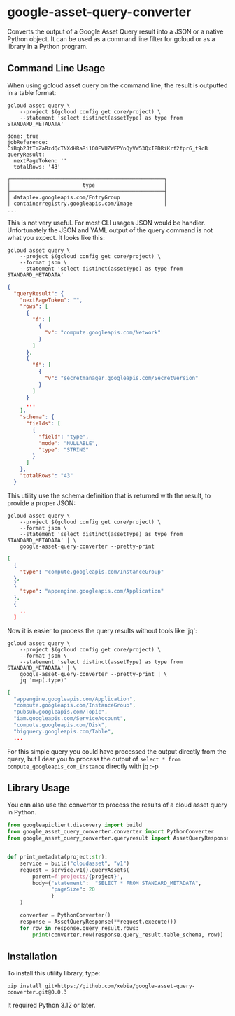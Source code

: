 google-asset-query-converter
============================
Converts the output of a Google Asset Query result into a JSON or a native Python object. It can be used
as a command line filter for gcloud or as a library in a Python program.

## Command Line Usage
When using gcloud asset query on the command line, the result is outputted in a table format:

```shell
gcloud asset query \
    --project $(gcloud config get core/project) \
    --statement 'select distinct(assetType) as type from STANDARD_METADATA'
```

```text
done: true
jobReference: CiBqb2JfTmZaRzdQcTNXdHRaRi1OOFVUZWFPYnQyVW53QxIBDRiKrf2fpr6_t9cB
queryResult:
  nextPageToken: ''
  totalRows: '43'

┌─────────────────────────────────────────────────┐
│                       type                      │
├─────────────────────────────────────────────────┤
│ dataplex.googleapis.com/EntryGroup              │
│ containerregistry.googleapis.com/Image          │
...
```

This is not very useful. For most CLI usages JSON would be handier. Unfortunately the JSON and YAML output
of the query command is not what you expect. It looks like this:

```shell
gcloud asset query \
    --project $(gcloud config get core/project) \
    --format json \
    --statement 'select distinct(assetType) as type from STANDARD_METADATA'
```

```json
{
  "queryResult": {
    "nextPageToken": "",
    "rows": [
      {
        "f": [
          {
            "v": "compute.googleapis.com/Network"
          }
        ]
      },
      {
        "f": [
          {
            "v": "secretmanager.googleapis.com/SecretVersion"
          }
        ]
      }
      ...
    ],
    "schema": {
      "fields": [
        {
          "field": "type",
          "mode": "NULLABLE",
          "type": "STRING"
        }
      ]
    },
    "totalRows": "43"
  }
```

This utility use the schema definition that is returned with the result, to provide a proper JSON:

```shell
gcloud asset query \
    --project $(gcloud config get core/project) \
    --format json \
    --statement 'select distinct(assetType) as type from STANDARD_METADATA' | \
    google-asset-query-converter --pretty-print
```

```json
[
  {
    "type": "compute.googleapis.com/InstanceGroup"
  },
  {
    "type": "appengine.googleapis.com/Application"
  },
  {
    ..
  ]
```

Now it is easier to process the query results without tools like 'jq':

```shell
gcloud asset query \
    --project $(gcloud config get core/project) \
    --format json \
    --statement 'select distinct(assetType) as type from STANDARD_METADATA' | \
    google-asset-query-converter --pretty-print | \
    jq 'map(.type)'
```

```json
[
  "appengine.googleapis.com/Application",
  "compute.googleapis.com/InstanceGroup",
  "pubsub.googleapis.com/Topic",
  "iam.googleapis.com/ServiceAccount",
  "compute.googleapis.com/Disk",
  "bigquery.googleapis.com/Table",
  ...
```

For this simple query you could have processed the output directly from the query, but I dear you to process the
output  of `select * from compute_googleapis_com_Instance` directly with jq :-p

## Library Usage
You can also use the converter to process the results of a cloud asset query in Python.

```python
from googleapiclient.discovery import build
from google_asset_query_converter.converter import PythonConverter
from google_asset_query_converter.queryresult import AssetQueryResponse


def print_metadata(project:str):
    service = build("cloudasset", "v1")
    request = service.v1().queryAssets(
        parent=f'projects/{project}',
        body={"statement":  "SELECT * FROM STANDARD_METADATA",
              "pageSize": 20
              }
    )

    converter = PythonConverter()
    response = AssetQueryResponse(**request.execute())
    for row in response.query_result.rows:
        print(converter.row(response.query_result.table_schema, row))
```

## Installation

To install this utility library, type:

```shell
pip install git+https://github.com/xebia/google-asset-query-converter.git@0.0.3
```

It required Python 3.12 or later.
